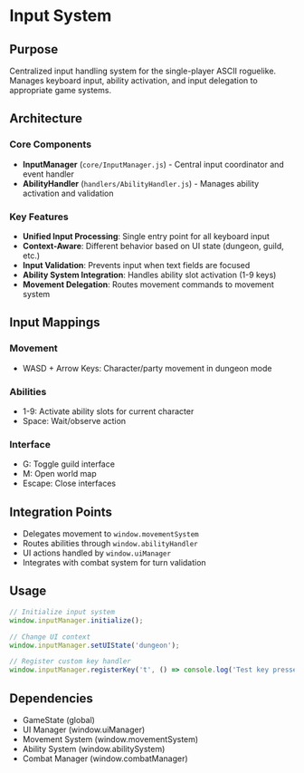 # Input System

## Purpose
Centralized input handling system for the single-player ASCII roguelike. Manages keyboard input, ability activation, and input delegation to appropriate game systems.

## Architecture

### Core Components
- **InputManager** (`core/InputManager.js`) - Central input coordinator and event handler
- **AbilityHandler** (`handlers/AbilityHandler.js`) - Manages ability activation and validation

### Key Features
- **Unified Input Processing**: Single entry point for all keyboard input
- **Context-Aware**: Different behavior based on UI state (dungeon, guild, etc.)
- **Input Validation**: Prevents input when text fields are focused
- **Ability System Integration**: Handles ability slot activation (1-9 keys)
- **Movement Delegation**: Routes movement commands to movement system

## Input Mappings

### Movement
- WASD + Arrow Keys: Character/party movement in dungeon mode

### Abilities  
- 1-9: Activate ability slots for current character
- Space: Wait/observe action

### Interface
- G: Toggle guild interface
- M: Open world map
- Escape: Close interfaces

## Integration Points
- Delegates movement to `window.movementSystem`
- Routes abilities through `window.abilityHandler`  
- UI actions handled by `window.uiManager`
- Integrates with combat system for turn validation

## Usage
```javascript
// Initialize input system
window.inputManager.initialize();

// Change UI context
window.inputManager.setUIState('dungeon');

// Register custom key handler
window.inputManager.registerKey('t', () => console.log('Test key pressed'));
```

## Dependencies
- GameState (global)
- UI Manager (window.uiManager)
- Movement System (window.movementSystem)
- Ability System (window.abilitySystem)
- Combat Manager (window.combatManager)